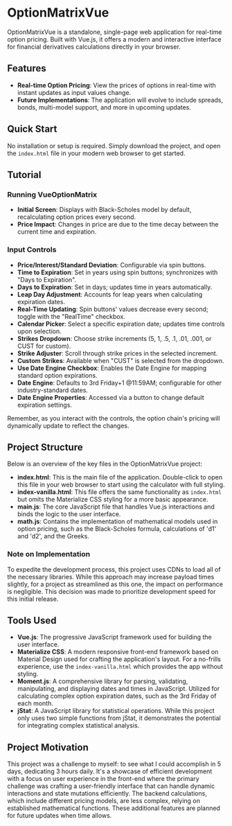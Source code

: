 # OptionMatrixVue

OptionMatrixVue is a standalone, single-page web application for real-time option pricing. Built with Vue.js, it offers a modern and interactive interface for financial derivatives calculations directly in your browser.

## Features

- **Real-time Option Pricing**: View the prices of options in real-time with instant updates as input values change.
- **Future Implementations**: The application will evolve to include spreads, bonds, multi-model support, and more in upcoming updates.

## Quick Start

No installation or setup is required. Simply download the project, and open the `index.html` file in your modern web browser to get started.

## Tutorial

### Running VueOptionMatrix
- **Initial Screen**: Displays with Black-Scholes model by default, recalculating option prices every second.
- **Price Impact**: Changes in price are due to the time decay between the current time and expiration.

### Input Controls
- **Price/Interest/Standard Deviation**: Configurable via spin buttons.
- **Time to Expiration**: Set in years using spin buttons; synchronizes with "Days to Expiration".
- **Days to Expiration**: Set in days; updates time in years automatically.
- **Leap Day Adjustment**: Accounts for leap years when calculating expiration dates.
- **Real-Time Updating**: Spin buttons' values decrease every second; toggle with the "RealTime" checkbox.
- **Calendar Picker**: Select a specific expiration date; updates time controls upon selection.
- **Strikes Dropdown**: Choose strike increments (5, 1, .5, .1, .01, .001, or CUST for custom).
- **Strike Adjuster**: Scroll through strike prices in the selected increment.
- **Custom Strikes**: Available when "CUST" is selected from the dropdown.
- **Use Date Engine Checkbox**: Enables the Date Engine for mapping standard option expirations.
- **Date Engine**: Defaults to 3rd Friday+1 @11:59AM; configurable for other industry-standard dates.
- **Date Engine Properties**: Accessed via a button to change default expiration settings.

Remember, as you interact with the controls, the option chain's pricing will dynamically update to reflect the changes.

## Project Structure

Below is an overview of the key files in the OptionMatrixVue project:

- **index.html**: This is the main file of the application. Double-click to open this file in your web browser to start using the calculator with full styling.
- **index-vanilla.html**: This file offers the same functionality as `index.html` but omits the Materialize CSS styling for a more basic appearance.
- **main.js**: The core JavaScript file that handles Vue.js interactions and binds the logic to the user interface.
- **math.js**: Contains the implementation of mathematical models used in option pricing, such as the Black-Scholes formula, calculations of 'd1' and 'd2', and the Greeks.

### Note on Implementation

To expedite the development process, this project uses CDNs to load all of the necessary libraries. While this approach may increase payload times slightly, for a project as streamlined as this one, the impact on performance is negligible. This decision was made to prioritize development speed for this initial release.

## Tools Used

- **Vue.js**: The progressive JavaScript framework used for building the user interface.
- **Materialize CSS**: A modern responsive front-end framework based on Material Design used for crafting the application's layout. For a no-frills experience, use the `index-vanilla.html` which provides the app without styling.
- **Moment.js**: A comprehensive library for parsing, validating, manipulating, and displaying dates and times in JavaScript. Utilized for calculating complex option expiration dates, such as the 3rd Friday of each month.
- **jStat**: A JavaScript library for statistical operations. While this project only uses two simple functions from jStat, it demonstrates the potential for integrating complex statistical analysis.

## Project Motivation

This project was a challenge to myself: to see what I could accomplish in 5 days, dedicating 3 hours daily. It's a showcase of efficient development with a focus on user experience in the front-end where the primary challenge was crafting a user-friendly interface that can handle dynamic interactions and state mutations efficiently. The backend calculations, which include different pricing models, are less complex, relying on established mathematical functions. These additional features are planned for future updates when time allows.
